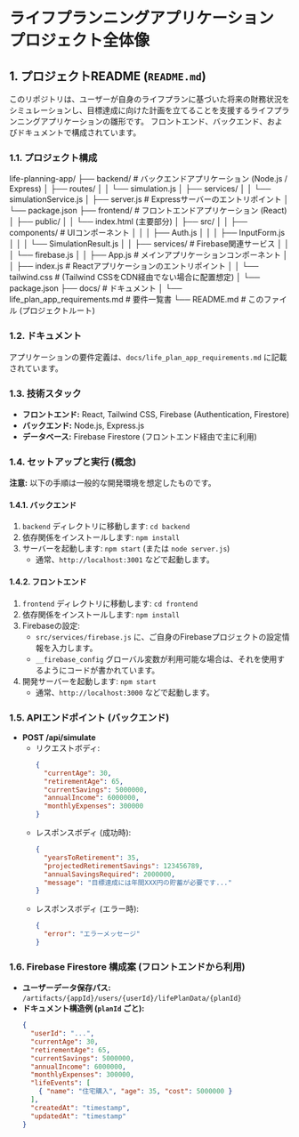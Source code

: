 # ライフプランニングアプリケーション プロジェクト全体像

## 1. プロジェクトREADME (`README.md`)

このリポジトリは、ユーザーが自身のライフプランに基づいた将来の財務状況をシミュレーションし、目標達成に向けた計画を立てることを支援するライフプランニングアプリケーションの雛形です。
フロントエンド、バックエンド、およびドキュメントで構成されています。

### 1.1. プロジェクト構成


life-planning-app/
├── backend/        # バックエンドアプリケーション (Node.js / Express)
│   ├── routes/
│   │   └── simulation.js
│   ├── services/
│   │   └── simulationService.js
│   ├── server.js   # Expressサーバーのエントリポイント
│   └── package.json
├── frontend/       # フロントエンドアプリケーション (React)
│   ├── public/
│   │   └── index.html (主要部分)
│   ├── src/
│   │   ├── components/ # UIコンポーネント
│   │   │   ├── Auth.js
│   │   │   ├── InputForm.js
│   │   │   └── SimulationResult.js
│   │   ├── services/   # Firebase関連サービス
│   │   │   └── firebase.js
│   │   ├── App.js      # メインアプリケーションコンポーネント
│   │   ├── index.js    # Reactアプリケーションのエントリポイント
│   │   └── tailwind.css # (Tailwind CSSをCDN経由でない場合に配置想定)
│   └── package.json
├── docs/           # ドキュメント
│   └── life_plan_app_requirements.md # 要件一覧書
└── README.md       # このファイル (プロジェクトルート)


### 1.2. ドキュメント

アプリケーションの要件定義は、`docs/life_plan_app_requirements.md` に記載されています。

### 1.3. 技術スタック

* **フロントエンド:** React, Tailwind CSS, Firebase (Authentication, Firestore)
* **バックエンド:** Node.js, Express.js
* **データベース:** Firebase Firestore (フロントエンド経由で主に利用)

### 1.4. セットアップと実行 (概念)

**注意:** 以下の手順は一般的な開発環境を想定したものです。

#### 1.4.1. バックエンド

1.  `backend` ディレクトリに移動します: `cd backend`
2.  依存関係をインストールします: `npm install`
3.  サーバーを起動します: `npm start` (または `node server.js`)
    * 通常、`http://localhost:3001` などで起動します。

#### 1.4.2. フロントエンド

1.  `frontend` ディレクトリに移動します: `cd frontend`
2.  依存関係をインストールします: `npm install`
3.  Firebaseの設定:
    * `src/services/firebase.js` に、ご自身のFirebaseプロジェクトの設定情報を入力します。
    * `__firebase_config` グローバル変数が利用可能な場合は、それを使用するようにコードが書かれています。
4.  開発サーバーを起動します: `npm start`
    * 通常、`http://localhost:3000` などで起動します。

### 1.5. APIエンドポイント (バックエンド)

* **POST /api/simulate**
    * リクエストボディ:
        ```json
        {
          "currentAge": 30,
          "retirementAge": 65,
          "currentSavings": 5000000,
          "annualIncome": 6000000,
          "monthlyExpenses": 300000
        }
        ```
    * レスポンスボディ (成功時):
        ```json
        {
          "yearsToRetirement": 35,
          "projectedRetirementSavings": 123456789,
          "annualSavingsRequired": 2000000,
          "message": "目標達成には年間XXX円の貯蓄が必要です..."
        }
        ```
    * レスポンスボディ (エラー時):
        ```json
        {
          "error": "エラーメッセージ"
        }
        ```

### 1.6. Firebase Firestore 構成案 (フロントエンドから利用)

* **ユーザーデータ保存パス:** `/artifacts/{appId}/users/{userId}/lifePlanData/{planId}`
* **ドキュメント構造例 (`planId` ごと):**
    ```json
    {
      "userId": "...",
      "currentAge": 30,
      "retirementAge": 65,
      "currentSavings": 5000000,
      "annualIncome": 6000000,
      "monthlyExpenses": 300000,
      "lifeEvents": [
        { "name": "住宅購入", "age": 35, "cost": 5000000 }
      ],
      "createdAt": "timestamp",
      "updatedAt": "timestamp"
    }
    ``` 
